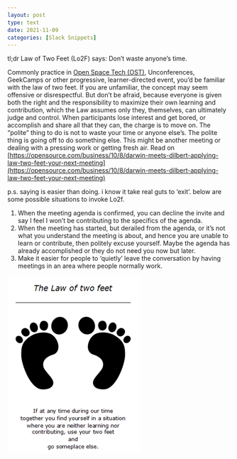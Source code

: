 ```yaml
---
layout: post
type: text
date: 2021-11-09
categories: [Slack Snippets]
---
```


tl;dr Law of Two Feet (Lo2F) says: Don’t waste anyone’s time.

Commonly practice in [Open Space Tech (OST)](http://openspaceworld.org/), Unconferences, GeekCamps or other progressive, learner-directed event, you’d be familiar with the law of two feet. If you are unfamiliar, the concept may seem offensive or disrespectful. But don’t be afraid, because everyone is given both the right and the responsibility to maximize their own learning and contribution, which the Law assumes only they, themselves, can ultimately judge and control. When participants lose interest and get bored, or accomplish and share all that they can, the charge is to move on. The “polite” thing to do is not to waste your time or anyone else’s. The polite thing is going off to do something else. This might be another meeting or dealing with a pressing work or getting fresh air. Read on [https://opensource.com/business/10/8/darwin-meets-dilbert-applying-law-two-feet-your-next-meeting](https://opensource.com/business/10/8/darwin-meets-dilbert-applying-law-two-feet-your-next-meeting)

p.s. saying is easier than doing. i know it take real guts to ‘exit’. below are some possible situations to invoke Lo2f.

1. When the meeting agenda is confirmed, you can decline the invite and say I feel I won’t be contributing to the specifics of the agenda.
2. When the meeting has started, but derailed from the agenda, or it’s not what you understand the meeting is about, and hence you are unable to learn or contribute, then politely excuse yourself. Maybe the agenda has already accomplished or they do not need you now but later.
3. Make it easier for people to ‘quietly’ leave the conversation by having meetings in an area where people normally work.

<img src="/img/law_of_two_feet.png" />
